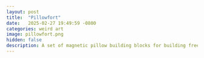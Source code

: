 ```yaml
---
layout: post
title:  "Pillowfort"
date:   2025-02-27 19:49:59 -0800
categories: weird art
image: pillowfort.png
hidden: false
description: A set of magnetic pillow building blocks for building free-standing pillowforts.
---
```

